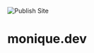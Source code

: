 ![Publish Site](https://github.com/lccro/monique.dev/workflows/Publish%20Site/badge.svg)

# monique.dev

